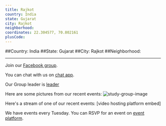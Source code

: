 ```yaml
---
title: Rajkot
country: India
state: Gujarat
city: Rajkot
neighborhood: 
coordinates: 22.304577, 70.802161
plusCode:
---
```


##Country: India
##State: Gujarat
##City: Rajkot
##Neighborhood: 
*****
Join our [Facebook group](https://www.facebook.com/groups/free.code.camp.rajkot).

You can chat with us on [chat app]().

Our Group leader is [leader]()

Here are some pictures from our recent events:
![study-group-image]()

Here's a stream of one of our recent events:
[video hosting platform embed]

We have events every Tuesday. You can RSVP for an event on [event platform]().

